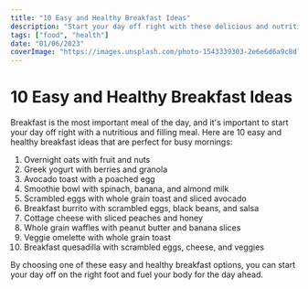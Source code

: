 ```yaml
---
title: "10 Easy and Healthy Breakfast Ideas"
description: "Start your day off right with these delicious and nutritious breakfast ideas."
tags: ["food", "health"]
date: "01/06/2023"
coverImage: "https://images.unsplash.com/photo-1543339303-2e6e6d6a9c8d?ixlib=rb-4.0.3&ixid=M3wxMjA3fDB8MHxzZWFyY2h8M3x8YnJlYWtmYXN0ZXJ8ZW58MHx8MHx8&auto=format&fit=crop&w=500&q=60"
---
```


# 10 Easy and Healthy Breakfast Ideas

Breakfast is the most important meal of the day, and it's important to start
your day off right with a nutritious and filling meal. Here are 10 easy and
healthy breakfast ideas that are perfect for busy mornings:

1. Overnight oats with fruit and nuts
2. Greek yogurt with berries and granola
3. Avocado toast with a poached egg
4. Smoothie bowl with spinach, banana, and almond milk
5. Scrambled eggs with whole grain toast and sliced avocado
6. Breakfast burrito with scrambled eggs, black beans, and salsa
7. Cottage cheese with sliced peaches and honey
8. Whole grain waffles with peanut butter and banana slices
9. Veggie omelette with whole grain toast
10. Breakfast quesadilla with scrambled eggs, cheese, and veggies

By choosing one of these easy and healthy breakfast options, you can start your
day off on the right foot and fuel your body for the day ahead.
